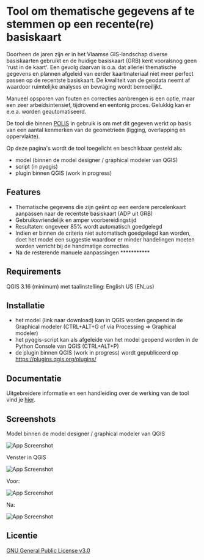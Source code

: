 # Tool om thematische gegevens af te stemmen op een recente(re) basiskaart

Doorheen de jaren zijn er in het Vlaamse GIS-landschap diverse basiskaarten gebruikt en de huidige basiskaart (GRB) kent vooralsnog geen 'rust in de kaart'. Een gevolg daarvan is o.a. dat allerlei thematische gegevens en plannen afgeleid van eerder kaartmateriaal niet meer perfect passen op de recentste basiskaart. De kwaliteit van de geodata neemt af waardoor ruimtelijke analyses en bevraging wordt bemoeilijkt.

Manueel opsporen van fouten en correcties aanbrengen is een optie, maar een zeer arbeidsintensief, tijdrovend en eentonig proces. Gelukkig kan er e.e.a. worden geautomatiseerd.

De tool die binnen [POLIS](https://oost-vlaanderen.be/bestuur-en-regio/wat-doet-het-provinciebestuur/e-government.html) in gebruik is om met dit gegeven werkt op basis van een aantal kenmerken van de geometrieën (ligging, overlapping en oppervlakte).

Op deze pagina's wordt de tool toegelicht en beschikbaar gesteld als:

- model (binnen de model designer / graphical modeler van QGIS)
- script (in pyqgis)
- plugin binnen QGIS (work in progress)


## Features

- Thematische gegevens die zijn geënt op een eerdere percelenkaart aanpassen naar de recentste basiskaart (ADP uit GRB)
- Gebruiksvriendelijk en amper voorbereidingstijd
- Resultaten: ongeveer 85% wordt automatisch goedgelegd
- Indien er binnen de criteria niet automatisch goedgelegd kan worden, doet het model een suggestie waardoor er minder handelingen moeten worden verricht bij de handmatige correcties
- Na de resterende manuele aanpassingen ***********

## Requirements

QGIS 3.16 (minimum) met taalinstelling: English US (EN_us)

## Installatie

- het model (link naar download) kan in QGIS worden geopend in de Graphical modeler (CTRL+ALT+G of via Processing => Graphical modeler)
- het pyqgis-script kan als afgeleide van het model geopend worden in de Python Console van QGIS (CTRL+ALT+P)
- de plugin binnen QGIS (work in progress) wordt gepubliceerd op https://plugins.qgis.org/plugins/
  
## Documentatie

Uitgebreidere informatie en een handleiding over de werking van de tool vind je [hier](https://linktodocumentation).


## Screenshots

Model binnen de model designer / graphical modeler van QGIS

![App Screenshot](https://i.postimg.cc/rs8dKLx0/image.png)

Venster in QGIS

![App Screenshot](https://i.postimg.cc/W1ns1JSn/image.png)

Voor:

![App Screenshot](https://i.postimg.cc/wjh7cv2y/image.png)

Na: 

![App Screenshot](https://i.postimg.cc/NjJfxHT0/image.png)


## Licentie

[GNU General Public License v3.0](https://www.gnu.org/licenses/gpl-3.0.html)



```
    


